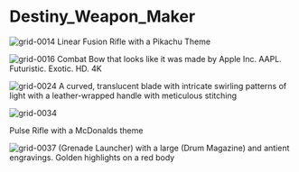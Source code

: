 # Destiny_Weapon_Maker


![grid-0014](https://github.com/EliBrignac/Destiny_Weapon_Maker/assets/94129362/d63e42b8-2d35-4103-922f-807870a85ded)
Linear Fusion Rifle with a Pikachu Theme



![grid-0016](https://github.com/EliBrignac/Destiny_Weapon_Maker/assets/94129362/3a8cece7-64a6-412f-b1d7-c3c3dd41644c)
Combat Bow that looks like it was made by Apple Inc. AAPL. Futuristic. Exotic. HD. 4K






![grid-0024](https://github.com/EliBrignac/Destiny_Weapon_Maker/assets/94129362/6c11dc7d-feb2-4969-88b3-92ce7c6dcf10)
A curved, translucent blade with intricate swirling patterns of light with a  leather-wrapped handle with meticulous stitching




![grid-0034](https://github.com/EliBrignac/Destiny_Weapon_Maker/assets/94129362/69f19d02-6bc0-41ca-a14b-f644fc2ac614)

Pulse Rifle with a McDonalds theme






![grid-0037](https://github.com/EliBrignac/Destiny_Weapon_Maker/assets/94129362/28b8e39c-0a71-46e7-8e3a-3ac3bfcbbc87)
(Grenade Launcher) with a large (Drum Magazine) and antient engravings. Golden highlights on a red body













